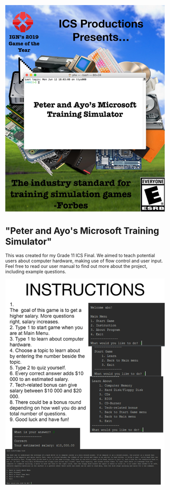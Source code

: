 ![Title](https://github.com/badejayo/ICS-Final/blob/master/images/Title.jpg)
# "Peter and Ayo's Microsoft Training Simulator"
This was created for my Grade 11 ICS Final. We aimed to teach potential users about computer hardware, making use of flow control and user input. Feel free to read our user manual to find out more about the project, including example questions.

![Instructions](https://github.com/badejayo/ICS-Final/blob/master/images/Instructions.jpg)
